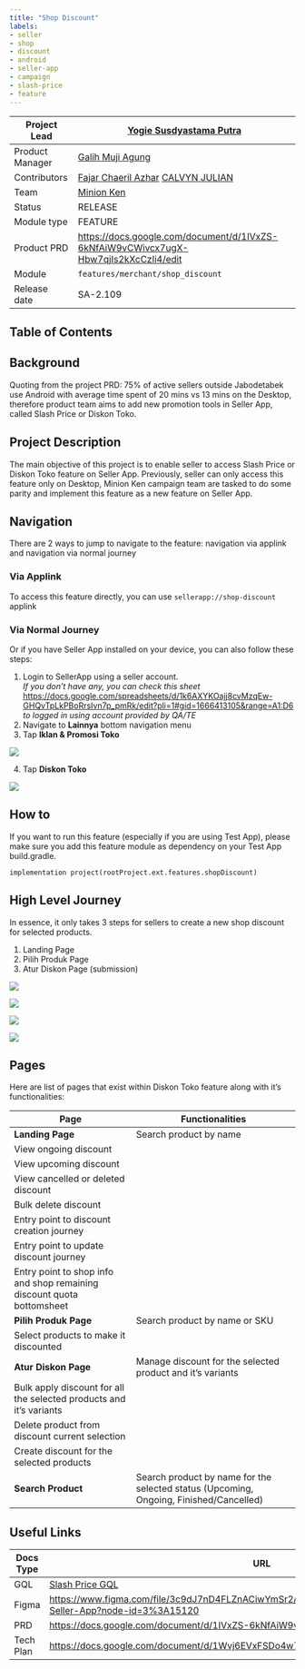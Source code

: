 ```yaml
---
title: "Shop Discount"
labels:
- seller
- shop
- discount
- android
- seller-app
- campaign
- slash-price
- feature
---
```



| **Project Lead** |  [Yogie Susdyastama Putra](https://tokopedia.atlassian.net/wiki/people/5c6bf2e6f1a05835f933bf30?ref=confluence)  |
| --- | --- |
| Product Manager | [Galih Muji Agung](https://tokopedia.atlassian.net/wiki/people/60e29438d6ba9a007766de5a?ref=confluence)  |
| Contributors<br/> | [Fajar Chaeril Azhar](https://tokopedia.atlassian.net/wiki/people/618873e3c23a4f006969b0de?ref=confluence) [CALVYN JULIAN](https://tokopedia.atlassian.net/wiki/people/5d1adf49cdf26a0d349c76ec?ref=confluence) |
| Team | [Minion Ken](https://tokopedia.atlassian.net/people/team/0ac7bdd0-19b2-4196-8711-b1a0a4b07178) |
| Status | <!--start status:GREEN-->RELEASE<!--end status-->  |
| Module type | <!--start status:YELLOW-->FEATURE<!--end status-->  |
| Product PRD | <https://docs.google.com/document/d/1IVxZS-6kNfAiW9vCWivcx7ugX-Hbw7qjIs2kXcCzIi4/edit>  |
| Module | `features/merchant/shop_discount` |
| Release date<br/> | <!--start status:GREY-->SA-2.109<!--end status-->  |

## Table of Contents

<!--toc-->

## Background

Quoting from the project PRD: 75% of active sellers outside Jabodetabek use Android with average time spent of 20 mins vs 13 mins on the Desktop, therefore product team aims to add new promotion tools in Seller App, called Slash Price or Diskon Toko. 

## Project Description

The main objective of this project is to enable seller to access Slash Price or Diskon Toko feature on Seller App. Previously, seller can only access this feature only on Desktop, Minion Ken campaign team are tasked to do some parity and implement this feature as a new feature on Seller App.

## Navigation

There are 2 ways to jump to navigate to the feature: navigation via applink and navigation via normal journey

### Via Applink

To access this feature directly, you can use `sellerapp://shop-discount` applink 

### Via Normal Journey

Or if you have Seller App installed on your device, you can also follow these steps:

1. Login to SellerApp using a seller account.   
*If you don’t have any, you can check this sheet* <https://docs.google.com/spreadsheets/d/1k6AXYKOajj8cvMzqEw-GHQvTpLkPBoRrsIvn7p_pmRk/edit?pli=1#gid=1666413105&range=A1:D6> *to logged in using account provided by QA/TE*
2. Navigate to **Lainnya** bottom navigation menu
3. Tap **Iklan & Promosi Toko**

![](res/Screen%20Shot%202023-01-05%20at%2017.42.29.png)

4. Tap **Diskon Toko**

![](res/Screen%20Shot%202023-01-05%20at%2017.43.02.png)

## How to

If you want to run this feature (especially if you are using Test App), please make sure you add this feature module as dependency on your Test App build.gradle. 



```
implementation project(rootProject.ext.features.shopDiscount)
```

## High Level Journey

In essence, it only takes 3 steps for sellers to create a new shop discount for selected products.

1. Landing Page
2. Pilih Produk Page
3. Atur Diskon Page (submission)

![](res/Screen%20Shot%202023-01-05%20at%2017.48.18.png)

![](res/Screen%20Shot%202023-01-05%20at%2017.48.43.png)

![](res/Screen%20Shot%202023-01-05%20at%2017.49.30.png)

![](res/Screen%20Shot%202023-01-05%20at%2017.49.47.png)

## Pages

Here are list of pages that exist within Diskon Toko feature along with it’s functionalities:



| **Page** | **Functionalities** |
| --- | --- |
| **Landing Page** | Search product by name |
| View ongoing discount |
| View upcoming discount |
| View cancelled or deleted discount |
| Bulk delete discount |
| Entry point to discount creation journey |
| Entry point to update discount journey |
| Entry point to shop info and shop remaining discount quota bottomsheet |
| **Pilih Produk Page** | Search product by name or SKU |
| Select products to make it discounted |
| **Atur Diskon Page** | Manage discount for the selected product and it’s variants |
| Bulk apply discount for all the selected products and it’s variants |
| Delete product from discount current selection |
| Create discount for the selected products |
| **Search Product** | Search product by name for the selected status (Upcoming, Ongoing, Finished/Cancelled) |

## Useful Links



| **Docs Type** | **URL** |
| --- | --- |
| GQL | [Slash Price GQL](/wiki/spaces/CAM/pages/1109787226/Slash+Price+GQL)  |
| Figma | <https://www.figma.com/file/3c9dJ7nD4FLZnACiwYmSr2/%5BUI%2FUX-M%5D-Slash-Price-at-Seller-App?node-id=3%3A15120>  |
| PRD | <https://docs.google.com/document/d/1IVxZS-6kNfAiW9vCWivcx7ugX-Hbw7qjIs2kXcCzIi4/edit>  |
| Tech Plan | <https://docs.google.com/document/d/1Wvj6EVxFSDo4w7yO_gLlyhP2IL0cSeVeoMSz1aQTd0E/edit>  |

